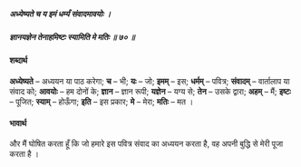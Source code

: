 ##### अध्येष्यते च य इमं धर्म्यं संवादमावयोः ।
##### ज्ञानयज्ञेन तेनाहमिष्टः स्यामिति मे मतिः ॥ ७० ॥

#### शब्दार्थ

**अध्येष्यते** – अध्ययन या पाठ करेगा; **च** – भी; **यः** – जो; **इमम्** – इस; **धर्मम्** – पवित्र; **संवादम्** – वार्तालाप या संवाद को; **आवयोः** – हम दोनों के; **ज्ञान** – ज्ञान रूपी; **यज्ञेन** – यग्य से; **तेन** – उसके द्वारा; **अहम्** – मैं; **इष्टः** – पूजित; **स्याम्** – होऊँगा; **इति** – इस प्रकार; **मे** – मेरा; **मतिः** – मत ।

#### भावार्थ

और मैं घोषित करता हूँ कि जो हमारे इस पवित्र संवाद का अध्ययन करता है, वह अपनी बुद्धि से मेरी पूजा करता है ।